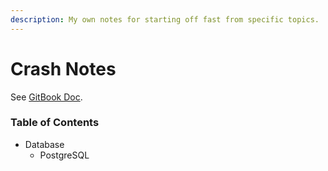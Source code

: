 ```yaml
---
description: My own notes for starting off fast from specific topics.
---
```


# Crash Notes

See [GitBook Doc](https://maxwell-alexius.gitbook.io/crash-notes/).

### Table of Contents

* Database
  * PostgreSQL

